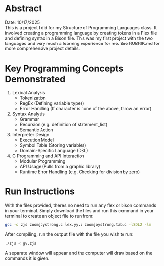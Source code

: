 # Abstract
Date: 10/17/2025  
This is a project I did for my Structure of Programming Languages class. It involved creating a programming language by creating tokens in a Flex file and defining syntax in a Bison file. This was my first project with the two languages and very much a learning experience for me. See RUBRIK.md for more comprehensive project details.

# Key Programming Concepts Demonstrated
1. Lexical Analysis
   - Tokenization
   - RegEx (Defining variable types)
   - Error Handling (If character is none of the above, throw an error)
2. Syntax Analysis
   - Grammar
   - Recursion (e.g. definition of statement_list)
   - Semantic Action
3. Interpreter Design
   - Execution Model
   - Symbol Table (Storing variables)
   - Domain-Specific Language (DSL)
5. C Programming and API Interaction
   - Modular Programming
   - API Usage (Pulls from a graphic library)
   - Runtime Error Handling (e.g. Checking for division by zero)

# Run Instructions
With the files provided, theres no need to run any flex or bison commands in your terminal. Simply download the files and run this command in your terminal to create an object file to run from:
```bash
gcc -o zjs zoomjoystrong.c lex.yy.c zoomjoystrong.tab.c -lSDL2 -lm
```
After compiling, run the output file with the file you wish to run:
```bash
./zjs < gv.zjs
```
A separate window will appear and the computer will draw based on the commands it is given.
